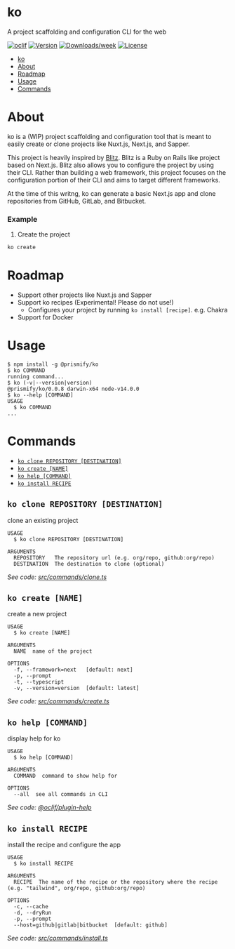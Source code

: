 # ko

A project scaffolding and configuration CLI for the web

[![oclif](https://img.shields.io/badge/cli-oclif-brightgreen.svg)](https://oclif.io)
[![Version](https://img.shields.io/npm/v/@prismify/ko.svg)](https://npmjs.org/package/@prismify/ko)
[![Downloads/week](https://img.shields.io/npm/dw/@prismify/ko.svg)](https://npmjs.org/package/@prismify/ko)
[![License](https://img.shields.io/npm/l/@prismify/ko.svg)](https://github.com/prismify-co/ko/blob/master/package.json)

<!-- toc -->
* [ko](#ko)
* [About](#about)
* [Roadmap](#roadmap)
* [Usage](#usage)
* [Commands](#commands)
<!-- tocstop -->

# About

ko is a (WIP) project scaffolding and configuration tool that is meant to easily create or clone projects like Nuxt.js, Next.js, and Sapper.

This project is heavily inspired by [Blitz](https://github.com/blitz-js/blitz). Blitz is a Ruby on Rails like project based on Next.js. Blitz also allows you to configure the project by using their CLI. Rather than building a web framework, this project focuses on the configuration portion of their CLI and aims to target different frameworks.

At the time of this writng, ko can generate a basic Next.js app and clone repositories from GitHub, GitLab, and Bitbucket.

### Example

1. Create the project

```bash
ko create
```

# Roadmap

- Support other projects like Nuxt.js and Sapper
- Support ko recipes (Experimental! Please do not use!)
  - Configures your project by running `ko install [recipe]`. e.g. Chakra
- Support for Docker

# Usage

<!-- usage -->
```sh-session
$ npm install -g @prismify/ko
$ ko COMMAND
running command...
$ ko (-v|--version|version)
@prismify/ko/0.0.8 darwin-x64 node-v14.0.0
$ ko --help [COMMAND]
USAGE
  $ ko COMMAND
...
```
<!-- usagestop -->

# Commands

<!-- commands -->
* [`ko clone REPOSITORY [DESTINATION]`](#ko-clone-repository-destination)
* [`ko create [NAME]`](#ko-create-name)
* [`ko help [COMMAND]`](#ko-help-command)
* [`ko install RECIPE`](#ko-install-recipe)

## `ko clone REPOSITORY [DESTINATION]`

clone an existing project

```
USAGE
  $ ko clone REPOSITORY [DESTINATION]

ARGUMENTS
  REPOSITORY   The repository url (e.g. org/repo, github:org/repo)
  DESTINATION  The destination to clone (optional)
```

_See code: [src/commands/clone.ts](https://github.com/prismify-co/ko/blob/v0.0.8/src/commands/clone.ts)_

## `ko create [NAME]`

create a new project

```
USAGE
  $ ko create [NAME]

ARGUMENTS
  NAME  name of the project

OPTIONS
  -f, --framework=next   [default: next]
  -p, --prompt
  -t, --typescript
  -v, --version=version  [default: latest]
```

_See code: [src/commands/create.ts](https://github.com/prismify-co/ko/blob/v0.0.8/src/commands/create.ts)_

## `ko help [COMMAND]`

display help for ko

```
USAGE
  $ ko help [COMMAND]

ARGUMENTS
  COMMAND  command to show help for

OPTIONS
  --all  see all commands in CLI
```

_See code: [@oclif/plugin-help](https://github.com/oclif/plugin-help/blob/v3.2.0/src/commands/help.ts)_

## `ko install RECIPE`

install the recipe and configure the app

```
USAGE
  $ ko install RECIPE

ARGUMENTS
  RECIPE  The name of the recipe or the repository where the recipe (e.g. "tailwind", org/repo, github:org/repo)

OPTIONS
  -c, --cache
  -d, --dryRun
  -p, --prompt
  --host=github|gitlab|bitbucket  [default: github]
```

_See code: [src/commands/install.ts](https://github.com/prismify-co/ko/blob/v0.0.8/src/commands/install.ts)_
<!-- commandsstop -->
